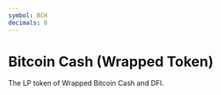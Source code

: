 ```yaml
---
symbol: BCH
decimals: 8
---
```


# Bitcoin Cash (Wrapped Token)

The LP token of Wrapped Bitcoin Cash and DFI.
